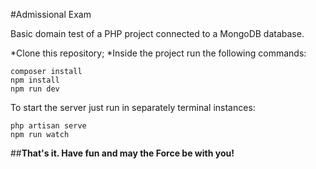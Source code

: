#Admissional Exam

Basic domain test of a PHP project connected to a MongoDB database.

*Clone this repository;
*Inside the project run the following commands:

```
composer install
npm install
npm run dev
```

To start the server just run in separately terminal instances:

```
php artisan serve
npm run watch
```

##**That's it. Have fun and may the Force be with you!**